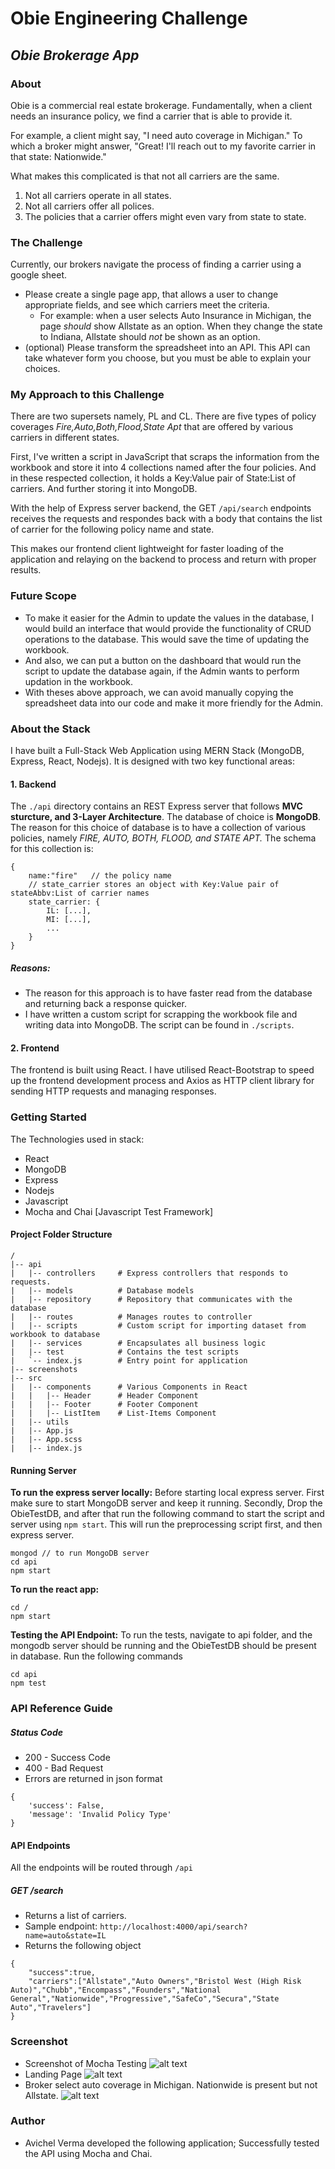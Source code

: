 # Obie Engineering Challenge
## _Obie Brokerage App_

### About
Obie is a commercial real estate brokerage. Fundamentally, when a client needs an insurance policy, we find a carrier that is able to provide it. 

For example, a client might say, "I need auto coverage in Michigan." To which a broker might answer, "Great! I'll reach out to my favorite carrier in that state: Nationwide." 

What makes this complicated is that not all carriers are the same. 

1. Not all carriers operate in all states. 
2. Not all carriers offer all polices. 
3. The policies that a carrier offers might even vary from state to state.

### The Challenge

Currently, our brokers navigate the process of finding a carrier using a google sheet.

- Please create a single page app, that allows a user to change appropriate fields, and see which carriers meet the criteria.
    - For example: when a user selects Auto Insurance in Michigan, the page *should* show Allstate as an option. When they change the state to Indiana, Allstate should *not* be shown as an option.
- (optional) Please transform the spreadsheet into an API. This API can take whatever form you choose, but you must be able to explain your choices.

### My Approach to this Challenge
There are two supersets namely, PL and CL. There are five types of policy coverages *Fire,Auto,Both,Flood,State Apt* that are offered by various carriers in different states.

First, I've written a script in JavaScript that scraps the information from the workbook and store it into 4 collections named after the four policies. And in these respected collection, it holds a Key:Value pair of State:List of carriers. And further storing it into MongoDB.

With the help of Express server backend, the GET `/api/search` endpoints receives the requests and respondes back with a body that contains the list of carrier for the following policy name and state.

This makes our frontend client lightweight for faster loading of the application and relaying on the backend to process and return with proper results.

### Future Scope
- To make it easier for the Admin to update the values in the database, I would build an interface that would provide the functionality of CRUD operations to the database. This would save the time of updating the workbook.
- And also, we can put a button on the dashboard that would run the script to update the database again, if the Admin wants to perform updation in the workbook.
- With theses above approach, we can avoid manually copying the spreadsheet data into our code and make it more friendly for the Admin.
### About the Stack
I have built a Full-Stack Web Application using MERN Stack (MongoDB, Express, React, Nodejs). It is designed with two key functional areas:

#### 1. Backend
The `./api` directory contains an REST Express server that follows **MVC sturcture, and 3-Layer Architecture**. The database of choice is **MongoDB**. The reason for this choice of database is to have a collection of various policies, namely *FIRE, AUTO, BOTH, FLOOD, and STATE APT.* The schema for this collection is:
```
{
    name:"fire"   // the policy name
    // state_carrier stores an object with Key:Value pair of stateAbbv:List of carrier names
    state_carrier: {
        IL: [...],
        MI: [...],
        ...
    }
}
```
##### Reasons:
- The reason for this approach is to have faster read from the database and returning back a response quicker.
- I have written a custom script for scrapping the workbook file and writing data into MongoDB. The script can be found in `./scripts`.

#### 2. Frontend
The frontend is built using React. I have utilised React-Bootstrap to speed up the frontend development process and Axios as HTTP client library for sending HTTP requests and managing responses.

### Getting Started
The Technologies used in stack:
- React
- MongoDB
- Express
- Nodejs
- Javascript
- Mocha and Chai [Javascript Test Framework]

#### Project Folder Structure
```
/
|-- api
|   |-- controllers     # Express controllers that responds to requests.
|   |-- models          # Database models
|   |-- repository      # Repository that communicates with the database
|   |-- routes          # Manages routes to controller
|   |-- scripts         # Custom script for importing dataset from workbook to database
|   |-- services        # Encapsulates all business logic
|   |-- test            # Contains the test scripts
|   `-- index.js        # Entry point for application
|-- screenshots
|-- src
|   |-- components      # Various Components in React
|   |   |-- Header      # Header Component
|   |   |-- Footer      # Footer Component
|   |   |-- ListItem    # List-Items Component
|   |-- utils
|   |-- App.js
|   |-- App.scss
|   |-- index.js  
```
#### Running Server
**To run the express server locally:**
Before starting local express server. First make sure to start MongoDB server and keep it running. Secondly, Drop the ObieTestDB, and after that run the following command to start the script and server using `npm start`. This will run the preprocessing script first, and then express server.
```
mongod // to run MongoDB server
cd api
npm start
```
**To run the react app:**
```
cd /
npm start
```
**Testing the API Endpoint:**
To run the tests, navigate to api folder, and the mongodb server should be running and the ObieTestDB should be present in database. Run the following commands
```
cd api
npm test
```
### API Reference Guide

##### Status Code
- 200 - Success Code
- 400 - Bad Request
- Errors are returned in json format
```
{
    'success': False,
    'message': 'Invalid Policy Type'
}
```

#### API Endpoints
All the endpoints will be routed through `/api` 
##### GET /search
- Returns a list of carriers.
- Sample endpoint: `http://localhost:4000/api/search?name=auto&state=IL`
- Returns the following object
```
{
    "success":true,
    "carriers":["Allstate","Auto Owners","Bristol West (High Risk Auto)","Chubb","Encompass","Founders","National     General","Nationwide","Progressive","SafeCo","Secura","State Auto","Travelers"]
}
```

### Screenshot

- Screenshot of Mocha Testing
![alt text](screenshots/testing.png "Testing done using Mocha")
- Landing Page
![alt text](screenshots/landingpage.png "Landing Page")
- Broker select auto coverage in Michigan. Nationwide is present but not Allstate.
![alt text](screenshots/searchdemo.png "Search Demo")

### Author
- Avichel Verma developed the following application; Successfully tested the API using Mocha and Chai.
